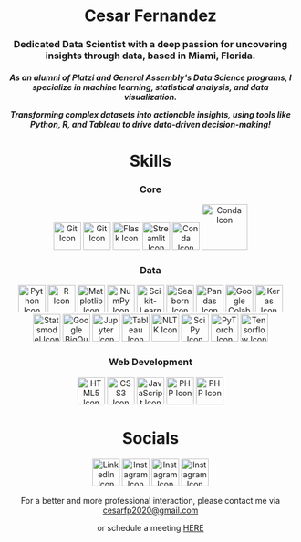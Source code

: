<div align="center">
  <h1>Cesar Fernandez</h1>
  <h3>Dedicated Data Scientist with a deep passion for uncovering insights through data, based in Miami, Florida.</p>
  <h5>As an alumni of Platzi and General Assembly's Data Science programs, I specialize in machine learning, statistical analysis, and data visualization.</p>
  <p>Transforming complex datasets into actionable insights, using tools like Python, R, and Tableau to drive data-driven decision-making!</p>
</div>

<div align="center">
  <h1>Skills</h1>
  <h3>Core</h3>
  <a href="https://git-scm.com/doc" target="_blank"><img src="https://upload.wikimedia.org/wikipedia/commons/thumb/3/3f/Git_icon.svg/2048px-Git_icon.svg.png" alt="Git Icon" style="width: 3rem; height:3rem;"/></a>
  <a href="https://go.dev/doc/" target="_blank"><img src="https://www.svgrepo.com/show/373635/go-gopher.svg" alt="Git Icon" style="width: 3rem; height:3rem;"/></a>
  <a href="https://flask.palletsprojects.com/en/3.0.x/" target="_blank"><img src="https://img.icons8.com/?size=100&id=MHcMYTljfKOr&format=png&color=FFFFFF" alt="Flask Icon" style="width: 3rem; height:3rem;"/></a>
  <a href="https://docs.streamlit.io/" target="_blank"><img src="https://seeklogo.com/images/S/streamlit-logo-1A3B208AE4-seeklogo.com.png" alt="Streamlit Icon" style="width: 3rem; height:3rem;"/></a>
  <a href="https://docs.conda.io/en/latest/" target="_blank"><img src="https://avatars.githubusercontent.com/u/497012?s=280&v=4" alt="Conda Icon" style="width: 3rem; height:3rem;"/></a>
  <a href="https://www.oracle.com/virtualization/virtualbox/" target="_blank"><img src="https://upload.wikimedia.org/wikipedia/commons/d/d5/Virtualbox_logo.png" alt="Conda Icon" style="width: 5rem; height:auto;"/></a>
  
  <h3>Data</h3>
  <a href="https://www.python.org/" target="_blank"><img src="https://raw.githubusercontent.com/danielcranney/readme-generator/main/public/icons/skills/python-colored.svg" alt="Python Icon" style="width: 3rem; height:auto;"/></a>
  <a href="https://www.r-project.org/about.html" target="_blank"><img src="https://upload.wikimedia.org/wikipedia/commons/thumb/1/1b/R_logo.svg/1200px-R_logo.svg.png" alt="R Icon" style="width: 3rem; height:auto;"/></a>
  <a href="https://matplotlib.org/stable/index.html" target="_blank"><img src="https://upload.wikimedia.org/wikipedia/commons/thumb/0/01/Created_with_Matplotlib-logo.svg/2048px-Created_with_Matplotlib-logo.svg.png" alt="Matplotlib Icon" style="width: 3rem; height:auto;"/></a>
  <a href="https://numpy.org/doc/" target="_blank"><img src="https://cdn.worldvectorlogo.com/logos/numpy-1.svg" alt="NumPy Icon" style="width: 3rem; height:auto;"/></a>
  <a href="https://scikit-learn.org/stable/user_guide.html" target="_blank"><img src="https://seeklogo.com/images/S/scikit-learn-logo-8766D07E2E-seeklogo.com.png" alt="Scikit-Learn Icon" style="width: 3rem; height:auto;"/></a>
  <a href="https://seaborn.pydata.org/" target="_blank"><img src="https://cdn.worldvectorlogo.com/logos/seaborn-1.svg" alt="Seaborn Icon" style="width: 3rem; height:auto;"/></a>
  <a href="https://pandas.pydata.org/docs/" target="_blank"><img src="https://seeklogo.com/images/P/pandas-icon-logo-BE10401BF1-seeklogo.com.png" alt="Pandas Icon" style="width: 3rem; height:auto;"/></a>
  <a href="https://foldable-robotics.github.io/modules/python/google-colab-tutorial/" target="_blank"><img src="https://i0.wp.com/begincodingnow.com/wp-content/uploads/2023/08/colab_logo.png?fit=260%2C160&ssl=1" alt="Google Colab Icon" style="width: 3rem; height:auto;"/></a>
  <a href="https://keras.io/api/" target="_blank"><img src="https://upload.wikimedia.org/wikipedia/commons/thumb/a/ae/Keras_logo.svg/2048px-Keras_logo.svg.png" alt="Keras Icon" style="width: 3rem; height:auto;"/></a>
  <a href="https://www.statsmodels.org/stable/user-guide.html" target="_blank"><img src="https://www.statsmodels.org/stable/_images/statsmodels-logo-v2-no-text.svg" alt="Statsmodel Icon" style="width: 3rem; height:auto;"/></a>
  <a href="https://cloud.google.com/bigquery/docs" target="_blank"><img src="https://cdn.icon-icons.com/icons2/2699/PNG/512/google_bigquery_logo_icon_168150.png" alt="Google BigQuery Icon" style="width: 3rem; height:auto;"/></a>
  <a href="https://docs.jupyter.org/en/latest/" target="_blank"><img src="https://seeklogo.com/images/J/jupyter-logo-A91705F539-seeklogo.com.png" alt="Jupyter Icon" style="width: 3rem; height:auto;"/></a>
  <a href="https://www.tableau.com/" target="_blank"><img src="https://cdn.worldvectorlogo.com/logos/tableau-software.svg" alt="Tableau Icon" style="width: 3rem; height:auto;"/></a>
  <a href="https://www.nltk.org/_modules/nltk.html" target="_blank"><img src="https://miro.medium.com/v2/resize:fit:592/1*YM2HXc7f4v02pZBEO8h-qw.png" alt="NLTK Icon" style="width: 3rem; height:auto;"/></a>
  <a href="https://docs.scipy.org/doc/" target="_blank"><img src="https://numfocus.org/wp-content/uploads/2017/11/scipy_logo300x300.png" alt="SciPy Icon" style="width: 3rem; height:auto;"/></a>
  <a href="https://pytorch.org/docs/stable/index.html" target="_blank"><img src="https://res.cloudinary.com/startup-grind/image/upload/c_fill,w_500,h_500,g_center/c_fill,dpr_2.0,f_auto,g_center,q_auto:good/v1/gcs/platform-data-linuxhq/events/PyTorch_Symbol_01_OrangeOnTransparent_19IjwLp.png" alt="PyTorch Icon" style="width: 3rem; height:auto;"/></a>
  <a href="https://www.tensorflow.org/api_docs" target="_blank"><img src="https://uxwing.com/wp-content/themes/uxwing/download/brands-and-social-media/google-tensorflow-icon.png" alt="Tensorflow Icon" style="width: 3rem; height:auto;"/></a>
  
  <h3>Web Development</h3>
  <a href="https://developer.mozilla.org/en-US/docs/Glossary/HTML5" target="_blank"><img src="https://upload.wikimedia.org/wikipedia/commons/thumb/3/38/HTML5_Badge.svg/2048px-HTML5_Badge.svg.png" alt="HTML5 Icon" style="width: 3rem; height:auto;"/></a>
  <a href="https://www.w3.org/Style/CSS/Overview.en.html" target="_blank"><img src="https://upload.wikimedia.org/wikipedia/commons/thumb/6/62/CSS3_logo.svg/2048px-CSS3_logo.svg.png" alt="CSS3 Icon" style="width: 3rem; height:auto;"/></a>
  <a href="https://www.javascript.com/" target="_blank"><img src="https://upload.wikimedia.org/wikipedia/commons/6/6a/JavaScript-logo.png" alt="JavaScript Icon" style="width: 3rem; height:auto;"/></a>
  <a href="https://react.dev/learn" target="_blank"><img src="https://images-cdn.openxcell.com/wp-content/uploads/2024/07/25085005/reactjs-inner.svg" alt="PHP Icon" style="width: 3rem; height:auto;"/></a>
  <a href="https://www.php.net/" target="_blank"><img src="https://static-00.iconduck.com/assets.00/php-icon-256x256-oq5bc0bt.png" alt="PHP Icon" style="width: 3rem; height:auto;"/></a>
  
</div>

<div align="center">
  <h1>Socials</h1>
  <a href="https://www.linkedin.com/in/cesar-fernandez101103/" target="_blank"><img src="https://upload.wikimedia.org/wikipedia/commons/c/ca/LinkedIn_logo_initials.png" alt="LinkedIn Icon" style="width: 3rem; height:auto;"/></a>
  <a href="https://stackoverflow.com/users/26398796/cesar-f" target="_blank"><img src="https://cdn.sstatic.net/Sites/stackoverflow/Img/apple-touch-icon@2.png?v=73d79a89bded" alt="Instagram Icon" style="width: 3rem; height:auto;"/></a>
  <a href="https://leetcode.com/u/CxA2003/" target="_blank"><img src="https://assets.leetcode.com/static_assets/public/images/LeetCode_logo_rvs.png" alt="Instagram Icon" style="width: 3rem; height:auto;"/></a>
  <a href="https://www.hackerrank.com/profile/cfpcreator1" target="_blank"><img src="https://cdn4.iconfinder.com/data/icons/logos-and-brands/512/160_Hackerrank_logo_logos-512.png" alt="Instagram Icon" style="width: 3rem; height:auto;"/></a>
  
  <br>
  
  <p>For a better and more professional interaction, please contact me via <a href="mailto:cesarfp2020@gmail.com">cesarfp2020@gmail.com</a></p>
  <p>or schedule a meeting <a href="https://calendly.com/cesarfp2020/30min" target="_blank">HERE</a></p>
</div>
